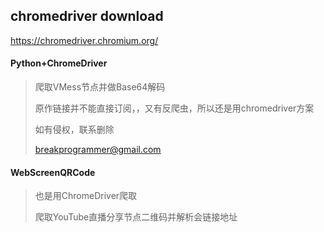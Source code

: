 ## chromedriver  download
https://chromedriver.chromium.org/



#### Python+ChromeDriver
> 爬取VMess节点并做Base64解码
> 
> 原作链接并不能直接订阅，，又有反爬虫，所以还是用chromedriver方案
> 
> 如有侵权，联系删除
> 
> breakprogrammer@gmail.com

#### WebScreenQRCode
> 也是用ChromeDriver爬取
> 
> 爬取YouTube直播分享节点二维码并解析会链接地址
